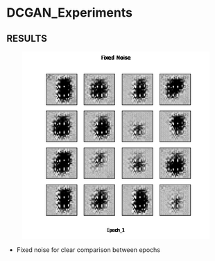 # DCGAN_Experiments
## RESULTS


<p align="center">
  <img src=https://github.com/henryhmko/DCGAN_Experiments/blob/main/DCGAN_fixed_noise_results.gif/>
</p>


- Fixed noise for clear comparison between epochs

